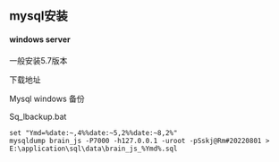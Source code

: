 ## mysql安装



#### windows server

一般安装5.7版本

下载地址







Mysql  windows 备份

Sq_lbackup.bat

```
set "Ymd=%date:~,4%%date:~5,2%%date:~8,2%"
mysqldump brain_js -P7000 -h127.0.0.1 -uroot -pSskj@Rm#20220801 > E:\application\sql\data\brain_js_%Ymd%.sql
```

